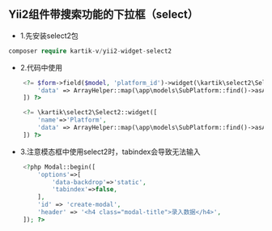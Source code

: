 ## Yii2组件带搜索功能的下拉框（select）
- 1.先安装select2包
```php
composer require kartik-v/yii2-widget-select2
```
- 2.代码中使用
```php
    <?= $form->field($model, 'platform_id')->widget(\kartik\select2\Select2::className(), [
        'data' => ArrayHelper::map(\app\models\SubPlatform::find()->asArray()->all(), 'id', 'type_name'),
    ]) ?>
```
```php
    <?= \kartik\select2\Select2::widget([
        'name'=>'Platform',
        'data' => ArrayHelper::map(\app\models\SubPlatform::find()->asArray()->all(), 'id', 'type_name'),
    ]) ?>
```
- 3.注意模态框中使用select2时，tabindex会导致无法输入
```php
    <?php Modal::begin([
        'options'=>[
            'data-backdrop'=>'static',
            'tabindex'=>false,
        ],
        'id' => 'create-modal',
        'header' => '<h4 class="modal-title">录入数据</h4>',
    ]); ?>
```